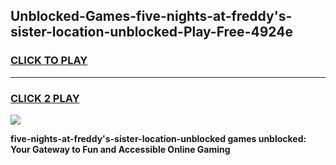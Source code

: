 
## Unblocked-Games-five-nights-at-freddy's-sister-location-unblocked-Play-Free-4924e
<h3>
<a href="https://premium76.site?title=five-nights-at-freddy's-sister-location-unblocked&ref=18A1">CLICK TO PLAY</a></h3>
<hr>

<h3>
<a href="https://premium76.site?title=five-nights-at-freddy's-sister-location-unblocked&ref=18A1">CLICK 2 PLAY</a>
  
</h3>

<a href="https://premium76.site?title=five-nights-at-freddy's-sister-location-unblocked&ref=18A1"><img src="https://clearcache.store/games.png"></a>


**five-nights-at-freddy's-sister-location-unblocked games unblocked: Your Gateway to Fun and Accessible Online Gaming**

